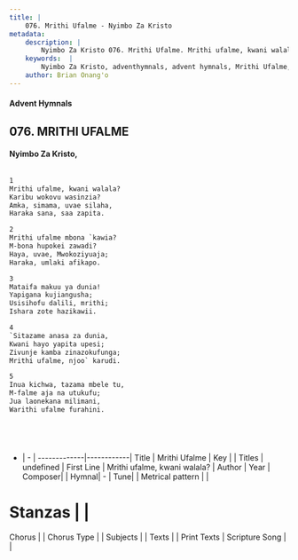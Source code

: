 ```yaml
---
title: |
    076. Mrithi Ufalme - Nyimbo Za Kristo
metadata:
    description: |
        Nyimbo Za Kristo 076. Mrithi Ufalme. Mrithi ufalme, kwani walala? Karibu wokovu wasinzia? Amka, simama, uvae silaha,  Haraka sana, saa zapita.  
    keywords:  |
        Nyimbo Za Kristo, adventhymnals, advent hymnals, Mrithi Ufalme, Mrithi ufalme, kwani walala?. 
    author: Brian Onang'o
---
```


#### Advent Hymnals
## 076. MRITHI UFALME
####  Nyimbo Za Kristo,

```txt

1
Mrithi ufalme, kwani walala?
Karibu wokovu wasinzia?
Amka, simama, uvae silaha, 
Haraka sana, saa zapita.

2
Mrithi ufalme mbona `kawia? 
M-bona hupokei zawadi?
Haya, uvae, Mwokoziyuaja; 
Haraka, umlaki afikapo.

3
Mataifa makuu ya dunia! 
Yapigana kujiangusha;
Usisihofu dalili, mrithi; 
Ishara zote hazikawii.

4
`Sitazame anasa za dunia,
Kwani hayo yapita upesi;
Zivunje kamba zinazokufunga;
Mrithi ufalme, njoo` karudi.

5
Inua kichwa, tazama mbele tu,
M-falme aja na utukufu;
Jua laonekana milimani,
Warithi ufalme furahini.






```

- |   -  |
-------------|------------|
Title | Mrithi Ufalme |
Key |  |
Titles | undefined |
First Line | Mrithi ufalme, kwani walala? |
Author | 
Year | 
Composer| |
Hymnal|  - |
Tune|  |
Metrical pattern | |
# Stanzas |  |
Chorus |  |
Chorus Type |  |
Subjects | |
Texts |  |
Print Texts | 
Scripture Song |  |
    
